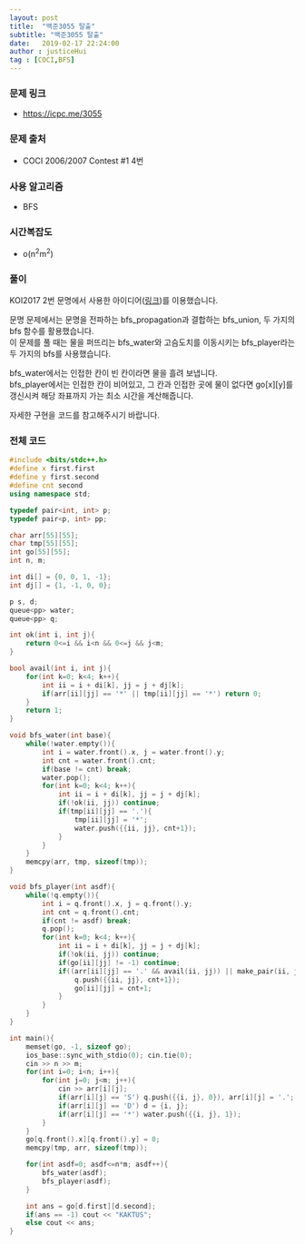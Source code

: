 ```yaml
---
layout: post
title:  "백준3055 탈출"
subtitle: "백준3055 탈출"
date:   2019-02-17 22:24:00
author : justiceHui
tag : [COCI,BFS]
---
```


### 문제 링크
* https://icpc.me/3055

### 문제 출처
*  COCI 2006/2007 Contest #1 4번

### 사용 알고리즘
* BFS

### 시간복잡도
* o(n<sup>2</sup>m<sup>2</sup>)

### 풀이
KOI2017 2번 문명에서 사용한 아이디어(<a href = "https://justicehui.github.io/2018/12/16/BOJ14868/">링크</a>)를 이용했습니다.

문명 문제에서는 문명을 전파하는 bfs_propagation과 결합하는 bfs_union, 두 가지의 bfs 함수를 활용했습니다.<br>
이 문제를 풀 때는 물을 퍼뜨리는 bfs_water와 고슴도치를 이동시키는 bfs_player라는 두 가지의 bfs를 사용했습니다.

bfs_water에서는 인접한 칸이 빈 칸이라면 물을 흘려 보냅니다.<br>
bfs_player에서는 인접한 칸이 비어있고, 그 칸과 인접한 곳에 물이 없다면 go[x][y]를 갱신시켜 해당 좌표까지 가는 최소 시간을 계산해줍니다.

자세한 구현을 코드를 참고해주시기 바랍니다.

### 전체 코드
```cpp
#include <bits/stdc++.h>
#define x first.first
#define y first.second
#define cnt second
using namespace std;

typedef pair<int, int> p;
typedef pair<p, int> pp;

char arr[55][55];
char tmp[55][55];
int go[55][55];
int n, m;

int di[] = {0, 0, 1, -1};
int dj[] = {1, -1, 0, 0};

p s, d;
queue<pp> water;
queue<pp> q;

int ok(int i, int j){
	return 0<=i && i<n && 0<=j && j<m;
}

bool avail(int i, int j){
	for(int k=0; k<4; k++){
		int ii = i + di[k], jj = j + dj[k];
		if(arr[ii][jj] == '*' || tmp[ii][jj] == '*') return 0;
	}
	return 1;
}

void bfs_water(int base){
	while(!water.empty()){
		int i = water.front().x, j = water.front().y;
		int cnt = water.front().cnt;
		if(base != cnt) break;
		water.pop();
		for(int k=0; k<4; k++){
			int ii = i + di[k], jj = j + dj[k];
			if(!ok(ii, jj)) continue;
			if(tmp[ii][jj] == '.'){
				tmp[ii][jj] = '*';
				water.push({{ii, jj}, cnt+1});
			}
		}
	}
	memcpy(arr, tmp, sizeof(tmp));
}

void bfs_player(int asdf){
	while(!q.empty()){
		int i = q.front().x, j = q.front().y;
		int cnt = q.front().cnt;
		if(cnt != asdf) break;
		q.pop();
		for(int k=0; k<4; k++){
			int ii = i + di[k], jj = j + dj[k];
			if(!ok(ii, jj)) continue;
			if(go[ii][jj] != -1) continue;
			if((arr[ii][jj] == '.' && avail(ii, jj)) || make_pair(ii, jj) == d){
				q.push({{ii, jj}, cnt+1});
				go[ii][jj] = cnt+1;
			}
		}
	}
}

int main(){
	memset(go, -1, sizeof go);
	ios_base::sync_with_stdio(0); cin.tie(0);
	cin >> n >> m;
	for(int i=0; i<n; i++){
		for(int j=0; j<m; j++){
			cin >> arr[i][j];
			if(arr[i][j] == 'S') q.push({{i, j}, 0}), arr[i][j] = '.';
			if(arr[i][j] == 'D') d = {i, j};
			if(arr[i][j] == '*') water.push({{i, j}, 1});
		}
	}
	go[q.front().x][q.front().y] = 0;
	memcpy(tmp, arr, sizeof(tmp));

	for(int asdf=0; asdf<=n*m; asdf++){
		bfs_water(asdf);
		bfs_player(asdf);
	}

	int ans = go[d.first][d.second];
	if(ans == -1) cout << "KAKTUS";
	else cout << ans;
}
```
